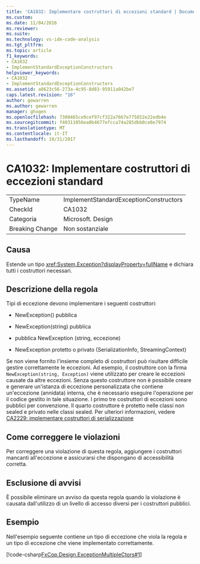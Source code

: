 ```yaml
---
title: 'CA1032: Implementare costruttori di eccezioni standard | Documenti Microsoft'
ms.custom: 
ms.date: 11/04/2016
ms.reviewer: 
ms.suite: 
ms.technology: vs-ide-code-analysis
ms.tgt_pltfrm: 
ms.topic: article
f1_keywords:
- CA1032
- ImplementStandardExceptionConstructors
helpviewer_keywords:
- CA1032
- ImplementStandardExceptionConstructors
ms.assetid: a8623c56-273a-4c95-8d83-95911a042be7
caps.latest.revision: "16"
author: gewarren
ms.author: gewarren
manager: ghogen
ms.openlocfilehash: 7300465ce9cef97cf322a7667e775852e22edb4e
ms.sourcegitcommit: f40311056ea0b4677efcca74a285dbb0ce0e7974
ms.translationtype: MT
ms.contentlocale: it-IT
ms.lasthandoff: 10/31/2017
---
```

# <a name="ca1032-implement-standard-exception-constructors"></a>CA1032: Implementare costruttori di eccezioni standard
|||  
|-|-|  
|TypeName|ImplementStandardExceptionConstructors|  
|CheckId|CA1032|  
|Categoria|Microsoft. Design|  
|Breaking Change|Non sostanziale|  
  
## <a name="cause"></a>Causa  
 Estende un tipo <xref:System.Exception?displayProperty=fullName> e dichiara tutti i costruttori necessari.  
  
## <a name="rule-description"></a>Descrizione della regola  
 Tipi di eccezione devono implementare i seguenti costruttori:  
  
-   NewException() pubblica  
  
-   NewException(string) pubblica  
  
-   pubblica NewException (string, eccezione)  
  
-   NewException protetto o privato (SerializationInfo, StreamingContext)  
  
 Se non viene fornito l'insieme completo di costruttori può risultare difficile gestire correttamente le eccezioni. Ad esempio, il costruttore con la firma `NewException(string, Exception)` viene utilizzato per creare le eccezioni causate da altre eccezioni. Senza questo costruttore non è possibile creare e generare un'istanza di eccezione personalizzata che contiene un'eccezione (annidata) interna, che è necessario eseguire l'operazione per il codice gestito in tale situazione. I primo tre costruttori di eccezioni sono pubblici per convenzione. Il quarto costruttore è protetto nelle classi non sealed e privato nelle classi sealed. Per ulteriori informazioni, vedere [CA2229: implementare costruttori di serializzazione](../code-quality/ca2229-implement-serialization-constructors.md)  
  
## <a name="how-to-fix-violations"></a>Come correggere le violazioni  
 Per correggere una violazione di questa regola, aggiungere i costruttori mancanti all'eccezione e assicurarsi che dispongano di accessibilità corretta.  
  
## <a name="when-to-suppress-warnings"></a>Esclusione di avvisi  
 È possibile eliminare un avviso da questa regola quando la violazione è causata dall'utilizzo di un livello di accesso diversi per i costruttori pubblici.  
  
## <a name="example"></a>Esempio  
 Nell'esempio seguente contiene un tipo di eccezione che viola la regola e un tipo di eccezione che viene implementato correttamente.  
  
 [!code-csharp[FxCop.Design.ExceptionMultipleCtors#1](../code-quality/codesnippet/CSharp/ca1032-implement-standard-exception-constructors_1.cs)]